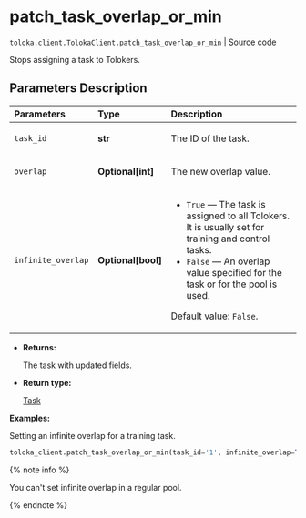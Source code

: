 # patch_task_overlap_or_min
`toloka.client.TolokaClient.patch_task_overlap_or_min` | [Source code](https://github.com/Toloka/toloka-kit/blob/v1.2.0/src/client/__init__.py#L2531)

Stops assigning a task to Tolokers.

## Parameters Description

| Parameters | Type | Description |
| :----------| :----| :-----------|
`task_id`|**str**|<p>The ID of the task.</p>
`overlap`|**Optional\[int\]**|<p>The new overlap value.</p>
`infinite_overlap`|**Optional\[bool\]**|<ul> <li>`True` — The task is assigned to all Tolokers. It is usually set for training and control tasks.</li> <li>`False` — An overlap value specified for the task or for the pool is used.</li> </ul> <p>Default value: `False`.</p>

* **Returns:**

  The task with updated fields.

* **Return type:**

  [Task](toloka.client.task.Task.md)

**Examples:**

Setting an infinite overlap for a training task.

```python
toloka_client.patch_task_overlap_or_min(task_id='1', infinite_overlap=True)
```

{% note info %}

You can't set infinite overlap in a regular pool.

{% endnote %}
